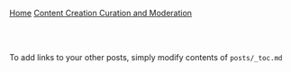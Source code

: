 [Home](/)
[Content Creation Curation and Moderation](/content-creation-curation-and-moderation)

<br><br>

To add links to your other posts,
simply modify contents of `posts/_toc.md`